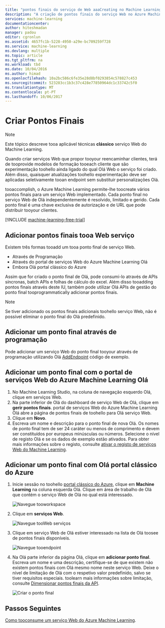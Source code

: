 ```yaml
---
title: "pontos finais do serviço de Web aaaCreating no Machine Learning | Microsoft Docs"
description: "A criação de pontos finais do serviço Web no Azure Machine Learning"
services: machine-learning
documentationcenter: 
author: hiteshmadan
manager: padou
editor: cgronlun
ms.assetid: 4657fc1b-5228-4950-a29e-bc709259f728
ms.service: machine-learning
ms.devlang: multiple
ms.topic: article
ms.tgt_pltfrm: na
ms.workload: tbd
ms.date: 10/04/2016
ms.author: himad
ms.openlocfilehash: 10a2bc586c6fe35e28d8bf0293854c578827c453
ms.sourcegitcommit: 523283cc1b3c37c428e77850964dc1c33742c5f0
ms.translationtype: MT
ms.contentlocale: pt-PT
ms.lasthandoff: 10/06/2017
---
```

# <a name="creating-endpoints"></a>Criar Pontos Finais
> [!NOTE]
>  Este tópico descreve tooa aplicável técnicas **clássico** serviço Web do Machine Learning.
> 
> 

Quando criar serviços Web que propor tooyour reencaminhar clientes, terá de tooprovide modelos de formação tooeach cliente que são experimentação toohello ainda ligado do qual Olá Web o serviço foi criado. Além disso, quaisquer atualizações toohello experimentação deve ser aplicadas seletivamente tooan endpoint sem substituir personalizações Olá.

tooaccomplish, o Azure Machine Learning permite-lhe toocreate vários pontos finais para um serviço Web implementado. Cada ponto final no serviço Web de Olá independentemente é resolvido, limitado e gerido. Cada ponto final é uma chave exclusiva de autorização e de URL que pode distribuir tooyour clientes.

[!INCLUDE [machine-learning-free-trial](../../includes/machine-learning-free-trial.md)]

## <a name="adding-endpoints-tooa-web-service"></a>Adicionar pontos finais tooa Web serviço
Existem três formas tooadd um tooa ponto final de serviço Web.

* Através de Programação
* Através do portal de serviços Web do Azure Machine Learning Olá
* Embora Olá portal clássico do Azure

Assim que for criado o ponto final de Olá, pode consumi-lo através de APIs síncronas, batch APIs e folhas de cálculo do excel. Além disso tooadding pontos finais através deste IU, também pode utilizar Olá APIs de gestão do ponto final tooprogrammatically adicionar pontos finais.

> [!NOTE]
> Se tiver adicionado os pontos finais adicionais toohello serviço Web, não é possível eliminar o ponto final do Olá predefinido.
> 
> 

## <a name="adding-an-endpoint-programmatically"></a>Adicionar um ponto final através de programação
Pode adicionar um serviço Web do ponto final tooyour através de programação utilizando Olá [AddEndpoint](https://github.com/raymondlaghaeian/AML_EndpointMgmt/blob/master/Program.cs) código de exemplo.

## <a name="adding-an-endpoint-using-hello-azure-machine-learning-web-services-portal"></a>Adicionar um ponto final com o portal de serviços Web do Azure Machine Learning Olá
1. No Machine Learning Studio, na coluna de navegação esquerdo Olá, clique em serviços Web.
2. Na parte inferior de Olá do dashboard de serviço Web de Olá, clique em **gerir pontos finais**. portal de serviços Web do Azure Machine Learning Olá abre a página de pontos finais de toohello para Olá serviço Web.
3. Clique em **Novo**.
4. Escreva um nome e descrição para o ponto final de nova Olá. Os nomes de ponto final tem de ser 24 caráter ou menos de comprimento e devem ser constituídos por europeus minúsculas ou números. Selecione o nível de registo Olá e se os dados de exemplo estão ativados. Para obter mais informações sobre o registo, consulte [ativar o registo de serviços Web do Machine Learning](machine-learning-web-services-logging.md).

## <a name="adding-an-endpoint-using-hello-azure-classic-portal"></a>Adicionar um ponto final com Olá portal clássico do Azure
1. Inicie sessão no toohello [portal clássico do Azure](http://manage.windowsazure.com), clique em **Machine Learning** na coluna esquerda Olá. Clique em área de trabalho de Olá que contém o serviço Web de Olá no qual está interessado.
   
    ![Navegue tooworkspace](./media/machine-learning-create-endpoint/figure-1.png)
2. Clique em **serviços Web**.
   
    ![Navegue tooWeb serviços](./media/machine-learning-create-endpoint/figure-2.png)
3. Clique em serviço Web de Olá estiver interessado na lista de Olá toosee de pontos finais disponíveis.
   
    ![Navegue tooendpoint](./media/machine-learning-create-endpoint/figure-3.png)
4. Na Olá parte inferior da página Olá, clique em **adicionar ponto final**. Escreva um nome e uma descrição, certifique-se de que existem não existem pontos finais com Olá mesmo nome neste serviço Web. Deixe o nível de limitação de Olá com o respetivo valor predefinido, salvo se tiver requisitos especiais. toolearn mais informações sobre limitação, consulte [Dimensionar pontos finais da API](machine-learning-scaling-webservice.md).
   
    ![Criar o ponto final](./media/machine-learning-create-endpoint/figure-4.png)

## <a name="next-steps"></a>Passos Seguintes
[Como tooconsume um serviço Web do Azure Machine Learning](machine-learning-consume-web-services.md).

